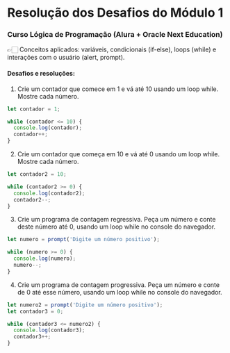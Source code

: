 # Resolução dos Desafios do Módulo 1
### Curso Lógica de Programação (Alura + Oracle Next Education)

👉🏻 Conceitos aplicados: variáveis, condicionais (if-else), loops (while) e interações com o usuário (alert, prompt).

#### Desafios e resoluções:
1. Crie um contador que comece em 1 e vá até 10 usando um loop while. Mostre cada número.
```javascript
let contador = 1;

while (contador <= 10) {
  console.log(contador);
  contador++;
}
```

2. Crie um contador que começa em 10 e vá até 0 usando um loop while. Mostre cada número.
```javascript
let contador2 = 10;

while (contador2 >= 0) {
  console.log(contador2);
  contador2--;
}
```

3. Crie um programa de contagem regressiva. Peça um número e conte deste número até 0, usando um loop while no console do navegador.
```javascript
let numero = prompt('Digite um número positivo');

while (numero >= 0) {
  console.log(numero);
  numero--;
}
```

4. Crie um programa de contagem progressiva. Peça um número e conte de 0 até esse número, usando um loop while no console do navegador.
```javascript
let numero2 = prompt('Digite um número positivo');
let contador3 = 0;

while (contador3 <= numero2) {
  console.log(contador3);
  contador3++;
}
```